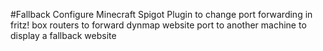 #Fallback Configure
Minecraft Spigot Plugin to change port forwarding in fritz! box routers to forward dynmap website port to another machine to display a fallback website
